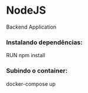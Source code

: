 # NodeJS
Backend Application

### Instalando dependências:
RUN npm install

### Subindo o container:
docker-compose up
